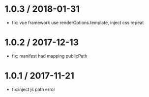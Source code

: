 
1.0.3 / 2018-01-31
==================

  * fix: vue framework use renderOptions.template, inject css repeat

1.0.2 / 2017-12-13
==================

  * fix: manifest had mapping publicPath

1.0.1 / 2017-11-21
==================

  * fix:inject js path error
